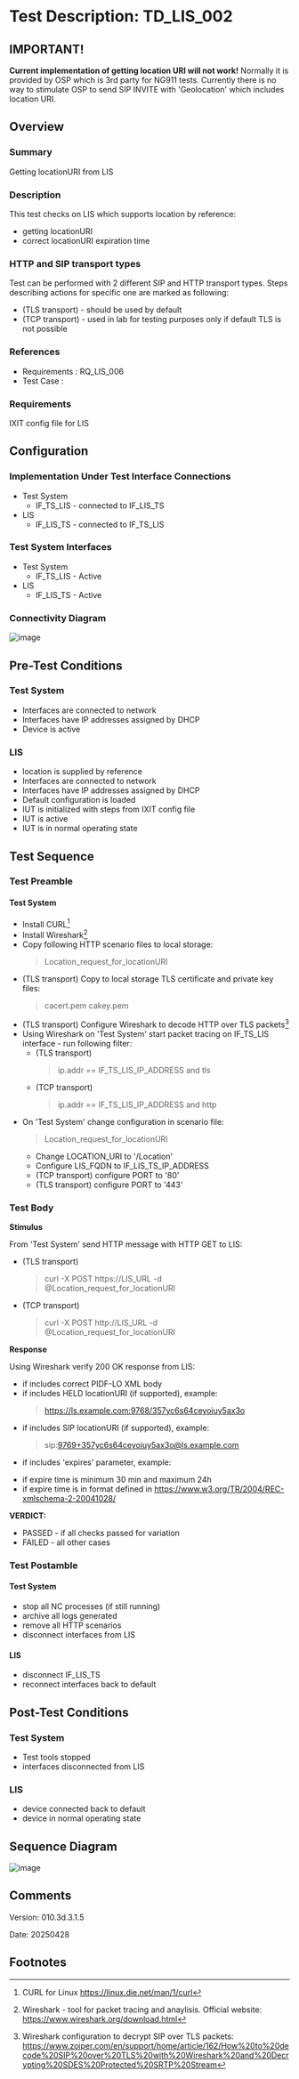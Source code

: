 # Test Description: TD_LIS_002

## IMPORTANT!
**Current implementation of getting location URI will not work!**
Normally it is provided by OSP which is 3rd party for NG911 tests. Currently there is no way to stimulate OSP to send SIP INVITE with 'Geolocation' which includes location URI.


## Overview
### Summary
Getting locationURI from LIS


### Description
This test checks on LIS which supports location by reference:
* getting locationURI
* correct locationURI expiration time

### HTTP and SIP transport types
Test can be performed with 2 different SIP and HTTP transport types. Steps describing actions for specific one are marked as following:
- (TLS transport) - should be used by default
- (TCP transport) - used in lab for testing purposes only if default TLS is not possible

### References
* Requirements : RQ_LIS_006
* Test Case    : 

### Requirements
IXIT config file for LIS

## Configuration
### Implementation Under Test Interface Connections
<!-- Identify each of the FEs that are part of the configuration and how they are connected -->
* Test System
  * IF_TS_LIS - connected to IF_LIS_TS
* LIS
  * IF_LIS_TS - connected to IF_TS_LIS 


### Test System Interfaces
<!-- Identify each of the test system interfaces and whether it will be in active or monitor mode -->
* Test System
  * IF_TS_LIS - Active
* LIS
  * IF_LIS_TS - Active


### Connectivity Diagram
<!--
[![](https://mermaid.ink/img/pako:eNpdUNsKgkAQ_RWZZ_0BiZ4iEOwlfYoFmdzxQu6u7IUQ8d-b0oqapzPnnLnOUBtJkEIzmHvdofVRfhY64siOVVlUeVbskmTPCSMmhF5VF66txbGLSnI-KibnSa3KT-1KkZZ_VR9pc7-bb26IQZFV2EtebX7SAnxHigSkDCXamwChF_Zh8KaYdA2pt4FiCKNET4ceeZCCtMHBMTuivhjzzUn23tjTevvrBTFYE9pucywPiKlY2g?type=png)](https://mermaid.live/edit#pako:eNpdUNsKgkAQ_RWZZ_0BiZ4iEOwlfYoFmdzxQu6u7IUQ8d-b0oqapzPnnLnOUBtJkEIzmHvdofVRfhY64siOVVlUeVbskmTPCSMmhF5VF66txbGLSnI-KibnSa3KT-1KkZZ_VR9pc7-bb26IQZFV2EtebX7SAnxHigSkDCXamwChF_Zh8KaYdA2pt4FiCKNET4ceeZCCtMHBMTuivhjzzUn23tjTevvrBTFYE9pucywPiKlY2g)
-->

![image](../_assets/LIS/TD_LIS_002_Connectivity_Diagram.png)


## Pre-Test Conditions

### Test System
* Interfaces are connected to network
* Interfaces have IP addresses assigned by DHCP
* Device is active

### LIS
* location is supplied by reference
* Interfaces are connected to network
* Interfaces have IP addresses assigned by DHCP
* Default configuration is loaded
* IUT is initialized with steps from IXIT config file
* IUT is active
* IUT is in normal operating state


## Test Sequence

### Test Preamble

#### Test System
* Install CURL[^1]
* Install Wireshark[^2]
* Copy following HTTP scenario files to local storage:
  > Location_request_for_locationURI
* (TLS transport) Copy to local storage TLS certificate and private key files:
  > cacert.pem
  > cakey.pem
* (TLS transport) Configure Wireshark to decode HTTP over TLS packets[^3]
* Using Wireshark on 'Test System' start packet tracing on IF_TS_LIS interface - run following filter:
   * (TLS transport)
     > ip.addr == IF_TS_LIS_IP_ADDRESS and tls
   * (TCP transport)
     > ip.addr == IF_TS_LIS_IP_ADDRESS and http
* On 'Test System' change configuration in scenario file:
   > Location_request_for_locationURI
   * Change LOCATION_URI to '/Location'
   * Configure LIS_FQDN to IF_LIS_TS_IP_ADDRESS
   * (TCP transport) configure PORT to '80'
   * (TLS transport) configure PORT to '443'

### Test Body

**Stimulus**

From 'Test System' send HTTP message with HTTP GET to LIS:
   * (TLS transport)
     > curl -X POST https://LIS_URL -d @Location_request_for_locationURI
   * (TCP transport)
     > curl -X POST http://LIS_URL -d @Location_request_for_locationURI
 
 **Response**
 
Using Wireshark verify 200 OK response from LIS:
* if includes correct PIDF-LO XML body
* if includes HELD locationURI (if supported), example:
    > <locationURI>https://ls.example.com:9768/357yc6s64ceyoiuy5ax3o</locationURI>
* if includes SIP locationURI (if supported), example:
    > <locationURI>sip:9769+357yc6s64ceyoiuy5ax3o@ls.example.com</locationURI>
* if includes 'expires' parameter, example:
    > <locationUriSet expires="2006-01-01T13:00:00.0Z">
* if expire time is minimum 30 min and maximum 24h
* if expire time is in format defined in https://www.w3.org/TR/2004/REC-xmlschema-2-20041028/

**VERDICT:**
* PASSED - if all checks passed for variation
* FAILED - all other cases


### Test Postamble
#### Test System
* stop all NC processes (if still running)
* archive all logs generated
* remove all HTTP scenarios
* disconnect interfaces from LIS

#### LIS
* disconnect IF_LIS_TS
* reconnect interfaces back to default


## Post-Test Conditions 
### Test System 
* Test tools stopped
* interfaces disconnected from LIS

### LIS
* device connected back to default
* device in normal operating state

## Sequence Diagram
<!--
[![](https://mermaid.ink/img/pako:eNpNj81OwzAQhF_F2itJlMbNj32ohOAAAtRKyQn5YsXbNALbxXEkSpR3x01pxW018-3uzAStVQgc4jgWprVm33dcGEJ075x19623buBkLz8HFGaBBvwa0bT42MvOSX2GCWlw8KQ-DR51vNncvT7XnDw1zY7stnVzQYIWrH_gH5GlKdm-QAQanZa9CmGm84YAf0CNAngYlXQfAoSZAydHb-uTaYF7N2IE41FJf40DfMkawVGad2v1FULVhypvl7JL5wUBPsE38CxPGM2KNM8rVqxpWVYRnIJc0CSnRZkzytZsRekcwc9yNE1YkdEyeJSt8qqgETg7dofb-86dm1x-OzQK3YMdjQe-ovMvmstzMA?type=png)](https://mermaid.live/edit#pako:eNpNj81OwzAQhF_F2itJlMbNj32ohOAAAtRKyQn5YsXbNALbxXEkSpR3x01pxW018-3uzAStVQgc4jgWprVm33dcGEJ075x19623buBkLz8HFGaBBvwa0bT42MvOSX2GCWlw8KQ-DR51vNncvT7XnDw1zY7stnVzQYIWrH_gH5GlKdm-QAQanZa9CmGm84YAf0CNAngYlXQfAoSZAydHb-uTaYF7N2IE41FJf40DfMkawVGad2v1FULVhypvl7JL5wUBPsE38CxPGM2KNM8rVqxpWVYRnIJc0CSnRZkzytZsRekcwc9yNE1YkdEyeJSt8qqgETg7dofb-86dm1x-OzQK3YMdjQe-ovMvmstzMA)
-->

![image](../_assets/LIS/TD_LIS_002_Sequence_Diagram.png)



## Comments

Version:  010.3d.3.1.5

Date:     20250428


## Footnotes
[^1]: CURL for Linux https://linux.die.net/man/1/curl
[^2]: Wireshark - tool for packet tracing and anaylisis. Official website: https://www.wireshark.org/download.html
[^3]: Wireshark configuration to decrypt SIP over TLS packets: https://www.zoiper.com/en/support/home/article/162/How%20to%20decode%20SIP%20over%20TLS%20with%20Wireshark%20and%20Decrypting%20SDES%20Protected%20SRTP%20Stream

